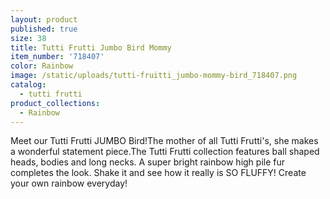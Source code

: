 ```yaml
---
layout: product
published: true
size: 38
title: Tutti Frutti Jumbo Bird Mommy
item_number: '718407'
color: Rainbow
image: /static/uploads/tutti-fruitti_jumbo-mommy-bird_718407.png
catalog:
  - tutti frutti
product_collections:
  - Rainbow
---
```

Meet our Tutti Frutti JUMBO Bird!The mother of all Tutti Frutti's, she makes a wonderful statement piece.The Tutti Frutti collection features ball shaped heads, bodies and long necks. A super bright rainbow high pile fur completes the look. Shake it and see how it really is SO FLUFFY! Create your own rainbow everyday!

